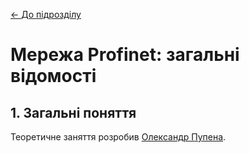 [<- До підрозділу](README.md)

# Мережа Profinet: загальні відомості

## 1. Загальні поняття



Теоретичне заняття розробив [Олександр Пупена](https://github.com/pupenasan). 
